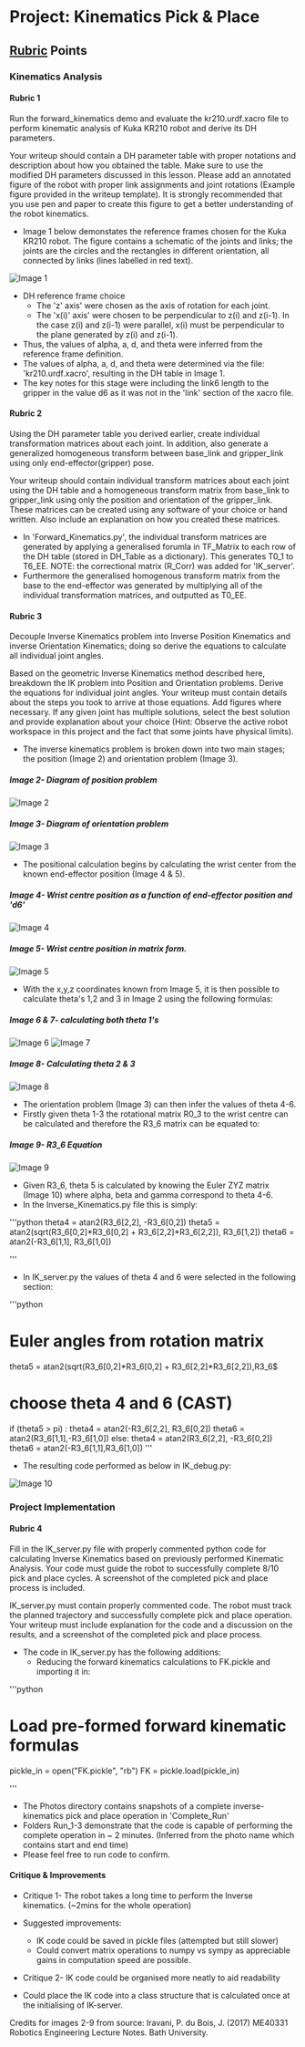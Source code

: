 # Project: Kinematics Pick & Place

## [Rubric](https://review.udacity.com/#!/rubrics/972/view) Points

### Kinematics Analysis

#### Rubric 1
   Run the forward_kinematics demo and evaluate the kr210.urdf.xacro file to 
   perform kinematic analysis of Kuka KR210 robot and derive its DH parameters.

   Your writeup should contain a DH parameter table with proper notations and 
   description about how you obtained the table. Make sure to use the modified 
   DH parameters discussed in this lesson. Please add an annotated figure of 
   the robot with proper link assignments and joint rotations (Example figure 
   provided in the writeup template). It is strongly recommended that you 
   use pen and paper to create this figure to get a better understanding of 
   the robot kinematics.

   - Image 1 below demonstates the reference frames chosen for the Kuka KR210
     robot. The figure contains a schematic of the joints and links; the joints
     are the circles and the rectangles in different orientation, all connected
     by links (lines labelled in red text).

![Image 1](./Photos/DH-Convention-Table&Diagram.jpg)

   - DH reference frame choice
      - The 'z' axis' were chosen as the axis of rotation for each joint.
      - The 'x(i)' axis' were chosen to be perpendicular to z(i) and z(i-1).
        In the case z(i) and z(i-1) were parallel, x(i) must be perpendicular
        to the plane generated by z(i) and z(i-1). 
   - Thus, the values of alpha, a, d, and theta were inferred from the reference
     frame definition.
   - The values of alpha, a, d, and theta were determined via the file:
     'kr210.urdf.xacro', resulting in the DH table in Image 1.
   - The key notes for this stage were including the link6 length to the gripper
     in the value d6 as it was not in the 'link' section of the xacro file.



#### Rubric 2
   Using the DH parameter table you derived earlier, create individual 
   transformation matrices about each joint. In addition, also generate a 
   generalized homogeneous transform between base_link and gripper_link using 
   only end-effector(gripper) pose.

   Your writeup should contain individual transform matrices about each joint 
   using the DH table and a homogeneous transform matrix from base_link to 
   gripper_link using only the position and orientation of the gripper_link. 
   These matrices can be created using any software of your choice or hand 
   written. Also include an explanation on how you created these matrices.

   - In 'Forward_Kinematics.py', the individual transform matrices are generated
     by applying a generalised forumla in TF_Matrix to each row of the DH table
     (stored in DH_Table as a dictionary). This generates T0_1 to T6_EE. NOTE:
     the correctional matrix (R_Corr) was added for 'IK_server'. 
   - Furthermore the generalised homogenous transform matrix from the base to
     the end-effector was generated by multiplying all of the individual 
     transformation matrices, and outputted as T0_EE.


#### Rubric 3
   Decouple Inverse Kinematics problem into Inverse Position Kinematics and 
   inverse Orientation Kinematics; doing so derive the equations to calculate 
   all individual joint angles.

   Based on the geometric Inverse Kinematics method described here, breakdown 
   the IK problem into Position and Orientation problems. Derive the equations 
   for individual joint angles. 
   Your writeup must contain details about the steps you took to arrive at 
   those equations. Add figures where necessary. 
   If any given joint has multiple solutions, select the best solution and 
   provide explanation about your choice (Hint: Observe the active robot 
   workspace in this project and the fact that some joints have physical 
   limits).

   - The inverse kinematics problem is broken down into two main stages; the
     position (Image 2) and orientation problem (Image 3).

##### Image 2- Diagram of position problem
![Image 2](./Photos/Inverse-Kinematics-theta1-3.jpg)

##### Image 3- Diagram of orientation problem
![Image 3](./Photos/Inverse-Kinematics-theta4-6.jpg)
 
   - The positional calculation begins by calculating the wrist center from the
     known end-effector position (Image 4 & 5).  

##### Image 4- Wrist centre position as a function of end-effector position and 'd6'
![Image 4](./Photos/WC-Eq.jpg)

##### Image 5- Wrist centre position in matrix form.
![Image 5](./Photos/WC-M.jpg)


   - With the x,y,z coordinates known from Image 5, it is then possible to
     calculate theta's 1,2 and 3 in Image 2 using the following formulas:

##### Image 6 & 7- calculating both theta 1's
![Image 6](./Photos/Theta1-calc.jpg)
![Image 7](./Photos/Theta1-calcl2.jpg)

##### Image 8- Calculating theta 2 & 3
![Image 8](./Photos/Theta2-3-calc.jpg)

   - The orientation problem (Image 3) can then infer the values of theta 4-6.
   - Firstly given theta 1-3 the rotational matrix R0_3 to the wrist centre can
     be calculated and therefore the R3_6 matrix can be equated to:

##### Image 9- R3_6 Equation
![Image 9](./Photos/R3_6.jpg)

   - Given R3_6, theta 5 is calculated by knowing the Euler ZYZ matrix 
     (Image 10) where alpha, beta and gamma correspond to theta 4-6. 
   - In the Inverse_Kinematics.py file this is simply:

'''python
theta4 = atan2(R3_6[2,2], -R3_6[0,2])
theta5 = atan2(sqrt(R3_6[0,2]*R3_6[0,2] + R3_6[2,2]*R3_6[2,2]), R3_6[1,2])
theta6 = atan2(-R3_6[1,1], R3_6[1,0])

'''

   - In IK_server.py the values of theta 4 and 6 were selected in the
     following section:

'''python
# Euler angles from rotation matrix
theta5 = atan2(sqrt(R3_6[0,2]*R3_6[0,2] + R3_6[2,2]*R3_6[2,2]),R3_6$

# choose theta 4 and 6 (CAST)
 if (theta5 > pi) :
     theta4 = atan2(-R3_6[2,2], R3_6[0,2])
     theta6 = atan2(R3_6[1,1],-R3_6[1,0])
 else:
     theta4 = atan2(R3_6[2,2], -R3_6[0,2])
     theta6 = atan2(-R3_6[1,1],R3_6[1,0])
''' 

   - The resulting code performed as below in IK_debug.py:

![Image 10](./Photos/Kinematics-IK-Debug.png)

### Project Implementation

#### Rubric 4
   Fill in the IK_server.py file with properly commented python code for 
   calculating Inverse Kinematics based on previously performed Kinematic 
   Analysis. Your code must guide the robot to successfully complete 8/10 
   pick and place cycles. A screenshot of the completed pick and place process 
   is included.

   IK_server.py must contain properly commented code. The robot must track the 
   planned trajectory and successfully complete pick and place operation. 
   Your writeup must include explanation for the code and a discussion on the 
   results, and a screenshot of the completed pick and place process.

   - The code in IK_server.py has the following additions:
      - Reducing the forward kinematics calculations to FK.pickle and importing
        it in: 

'''python
# Load pre-formed forward kinematic formulas
pickle_in = open("FK.pickle", "rb")
FK = pickle.load(pickle_in)

'''

   - The Photos directory contains snapshots of a complete inverse-kinematics
     pick and place operation in 'Complete_Run'
   - Folders Run_1-3 demonstrate that the code is capable of performing the 
     complete operation in ~ 2 minutes. (Inferred from the photo name which 
     contains start and end time)
   - Please feel free to run code to confirm. 

#### Critique & Improvements

   - Critique 1- The robot takes a long time to perform the Inverse kinematics.
     (~2mins for the whole operation)
   - Suggested improvements:
      - IK code could be saved in pickle files (attempted but still slower)
      - Could convert matrix operations to numpy vs sympy as appreciable gains
        in computation speed are possible.

   - Critique 2- IK code could be organised more neatly to aid readability
   - Could place the IK code into a class structure that is calculated once
     at the initialising of IK-server.
    
Credits for images 2-9 from source:
Iravani, P. du Bois, J. (2017) ME40331 Robotics Engineering Lecture Notes.
Bath University.
